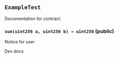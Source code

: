 ## `ExampleTest`

Documentation for contract.

### `sum(uint256 a, uint256 b) → uint256` (public)

Notice for user

Dev docs
